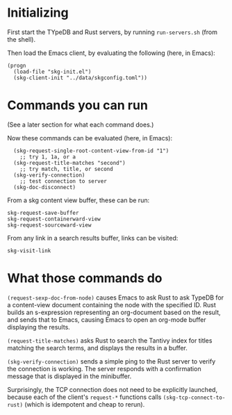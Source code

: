 # Initializing

First start the TYpeDB and Rust servers,
by running `run-servers.sh` (from the shell).

Then load the Emacs client,
by evaluating the following (here, in Emacs):
```elisp
(progn
  (load-file "skg-init.el")
  (skg-client-init "../data/skgconfig.toml"))
```

# Commands you can run

(See a later section for what each command does.)

Now these commands can be evaluated (here, in Emacs):
```
  (skg-request-single-root-content-view-from-id "1")
    ;; try 1, 1a, or a
  (skg-request-title-matches "second")
    ;; try match, title, or second
  (skg-verify-connection)
    ;; test connection to server
  (skg-doc-disconnect)
```

From a skg content view buffer, these can be run:
```
skg-request-save-buffer
skg-request-containerward-view
skg-request-sourceward-view
```

From any link in a search results buffer, links can be visited:
```
skg-visit-link
```

# What those commands do

`(request-sexp-doc-from-node)` causes Emacs to ask Rust to ask TypeDB
for a content-view document containing the node with the specified ID.
Rust builds an s-expression representing an org-document
based on the result, and sends that to Emacs,
causing Emacs to open an org-mode buffer displaying the results.

`(request-title-matches)` asks Rust to search the Tantivy index
for titles matching the search terms,
and displays the results in a buffer.

`(skg-verify-connection)` sends a simple ping to the Rust server
to verify the connection is working. The server responds with a
confirmation message that is displayed in the minibuffer.

Surprisingly, the TCP connection
does not need to be explicitly launched,
because each of the client's `request-*` functions
calls `(skg-tcp-connect-to-rust)`
(which is idempotent and cheap to rerun).
